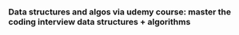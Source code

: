  ### Data structures and algos via udemy course: master the coding interview data structures + algorithms
